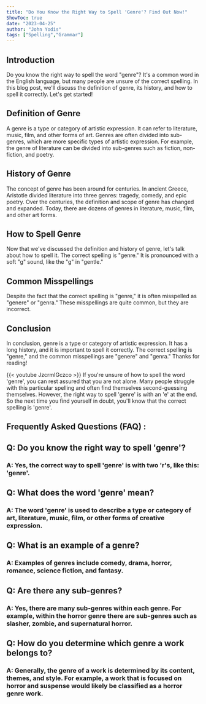 ```yaml
---
title: "Do You Know the Right Way to Spell 'Genre'? Find Out Now!"
ShowToc: true 
date: "2023-04-25"
author: "John Yodis" 
tags: ["Spelling","Grammar"]
---
```

## Introduction

Do you know the right way to spell the word "genre"? It's a common word in the English language, but many people are unsure of the correct spelling. In this blog post, we'll discuss the definition of genre, its history, and how to spell it correctly. Let's get started!

## Definition of Genre

A genre is a type or category of artistic expression. It can refer to literature, music, film, and other forms of art. Genres are often divided into sub-genres, which are more specific types of artistic expression. For example, the genre of literature can be divided into sub-genres such as fiction, non-fiction, and poetry.

## History of Genre

The concept of genre has been around for centuries. In ancient Greece, Aristotle divided literature into three genres: tragedy, comedy, and epic poetry. Over the centuries, the definition and scope of genre has changed and expanded. Today, there are dozens of genres in literature, music, film, and other art forms.

## How to Spell Genre

Now that we've discussed the definition and history of genre, let's talk about how to spell it. The correct spelling is "genre." It is pronounced with a soft "g" sound, like the "g" in "gentle."

## Common Misspellings

Despite the fact that the correct spelling is "genre," it is often misspelled as "genere" or "genra." These misspellings are quite common, but they are incorrect.

## Conclusion

In conclusion, genre is a type or category of artistic expression. It has a long history, and it is important to spell it correctly. The correct spelling is "genre," and the common misspellings are "genere" and "genra." Thanks for reading!

{{< youtube JzcrmIGczco >}} 
If you're unsure of how to spell the word 'genre', you can rest assured that you are not alone. Many people struggle with this particular spelling and often find themselves second-guessing themselves. However, the right way to spell 'genre' is with an 'e' at the end. So the next time you find yourself in doubt, you'll know that the correct spelling is 'genre'.

## Frequently Asked Questions (FAQ) :
<h2>Q: Do you know the right way to spell 'genre'?</h2>
<h3>A: Yes, the correct way to spell 'genre' is with two 'r's, like this: 'genre'.</h3>

<h2>Q: What does the word 'genre' mean?</h2>
<h3>A: The word 'genre' is used to describe a type or category of art, literature, music, film, or other forms of creative expression.</h3>

<h2>Q: What is an example of a genre?</h2>
<h3>A: Examples of genres include comedy, drama, horror, romance, science fiction, and fantasy.</h3>

<h2>Q: Are there any sub-genres?</h2>
<h3>A: Yes, there are many sub-genres within each genre. For example, within the horror genre there are sub-genres such as slasher, zombie, and supernatural horror.</h3>

<h2>Q: How do you determine which genre a work belongs to?</h2>
<h3>A: Generally, the genre of a work is determined by its content, themes, and style. For example, a work that is focused on horror and suspense would likely be classified as a horror genre work.</h4>





